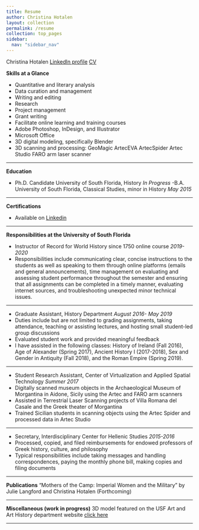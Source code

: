 ```yaml
---
title: Resume
author: Christina Hotalen
layout: collection
permalink: /resume
collection: top_pages
sidebar:
  nav: "sidebar_nav"
---
```


Christina Hotalen
[LinkedIn profile](https://www.linkedin.com/in/christinahotalen/) [CV](https://www.dropbox.com/s/lw9hxrubzh6i3dm/Christina%20Hotalen%20CV.docx?dl=0)

**Skills at a Glance**
- Quantitative and literary analysis
- Data curation and management
- Writing and editing
- Research
- Project management
- Grant writing
- Facilitate online learning and training courses
- Adobe Photoshop, InDesign, and Illustrator
-	Microsoft Office
-	3D digital modeling, specifically Blender
-	3D scanning and processing:
GeoMagic
ArtecEVA
ArtecSpider
Artec Studio
FARO arm laser scanner

--- 

**Education**
- Ph.D. Candidate University of South Florida, History *In Progress*
-B.A. University of South Florida, Classical Studies, minor in History *May 2015*

---

**Certifications**
- Available on [Linkedin](https://www.linkedin.com/in/christinahotalen/)

---

**Responsibilities at the University of South Florida**
-	Instructor of Record for World History since 1750 online course *2019-2020*
-	Responsibilities include communicating clear, concise instructions to the students as well as speaking to them through online platforms (emails and general announcements), time management on evaluating and assessing student performance throughout the semester and ensuring that all assignments can be completed in a timely manner, evaluating internet sources, and troubleshooting unexpected minor technical issues.

---

- Graduate Assistant, History Department *August 2016- May 2019*
-	Duties include but are not limited to grading assignments, taking attendance, teaching or assisting lectures, and hosting small student-led group discussions
-	Evaluated student work and provided meaningful feedback
-	I have assisted in the following classes: History of Ireland (Fall 2016), Age of Alexander (Spring 2017), Ancient History I (2017-2018), Sex and Gender in Antiquity (Fall 2018), and the Roman Empire (Spring 2019).

---

- Student Research Assistant, Center of Virtualization and Applied Spatial Technology *Summer 2017*
-	Digitally scanned museum objects in the Archaeological Museum of Morgantina in Aidone, Sicily using the Artec and FARO arm scanners
-	Assisted in Terrestrial Laser Scanning projects of Villa Romana del Casale and the Greek theater of Morgantina
-	Trained Sicilian students in scanning objects using the Artec Spider and processed data in Artec Studio

---

- Secretary, Interdisciplinary Center for Hellenic Studies	*2015-2016*
-	Processed, copied, and filed reimbursements for endowed professors of Greek history, culture, and philosophy
-	Typical responsibilities include taking messages and handling correspondences, paying the monthly phone bill, making copies and filing documents

---

**Publications**
“Mothers of the Camp: Imperial Women and the Military” by Julie Langford and Christina Hotalen (Forthcoming)

---

**Miscellaneous (work in progress)**
3D model featured on the USF Art and Art History department website [click here](https://www.usf.edu/arts/art/academics/student-work-galleries/animation-digital-modeling.aspx)

---
